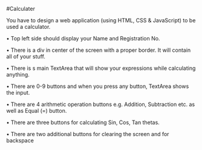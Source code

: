 #Calculater

You have to design a web application (using HTML, CSS &amp; JavaScript) to be used a calculator. 


• Top left side should display your Name and Registration No.

• There is a div in center of the screen with a proper border. It will contain all of your stuff.

• There is s main TextArea that will show your expressions while calculating anything.

• There are 0-9 buttons and when you press any button, TextArea shows the input.

• There are 4 arithmetic operation buttons e.g. Addition, Subtraction etc. as well as Equal (=) button.

• There are three buttons for calculating Sin, Cos, Tan thetas. 

• There are two additional buttons for clearing the screen and for backspace
